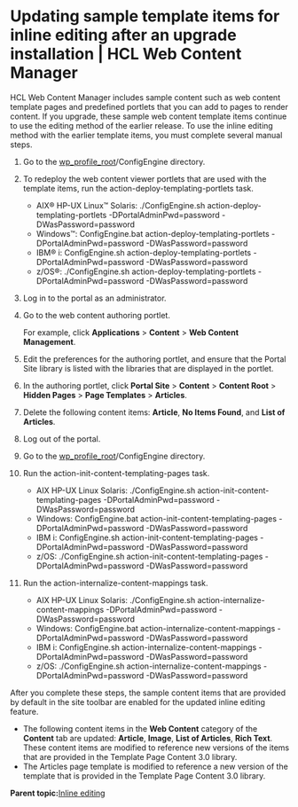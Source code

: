 # Updating sample template items for inline editing after an upgrade installation \| HCL Web Content Manager

HCL Web Content Manager includes sample content such as web content template pages and predefined portlets that you can add to pages to render content. If you upgrade, these sample web content template items continue to use the editing method of the earlier release. To use the inline editing method with the earlier template items, you must complete several manual steps.

1.  Go to the [wp\_profile\_root](../reference/wpsdirstr.md#wp_profile_root)/ConfigEngine directory.

2.  To redeploy the web content viewer portlets that are used with the template items, run the action-deploy-templating-portlets task.

    -   AIX® HP-UX Linux™ Solaris: ./ConfigEngine.sh action-deploy-templating-portlets -DPortalAdminPwd=password -DWasPassword=password
    -   Windows™: ConfigEngine.bat action-deploy-templating-portlets -DPortalAdminPwd=password -DWasPassword=password
    -   IBM® i: ConfigEngine.sh action-deploy-templating-portlets -DPortalAdminPwd=password -DWasPassword=password
    -   z/OS®: ./ConfigEngine.sh action-deploy-templating-portlets -DPortalAdminPwd=password -DWasPassword=password
3.  Log in to the portal as an administrator.

4.  Go to the web content authoring portlet.

    For example, click **Applications** \> **Content** \> **Web Content Management**.

5.  Edit the preferences for the authoring portlet, and ensure that the Portal Site library is listed with the libraries that are displayed in the portlet.

6.  In the authoring portlet, click **Portal Site** \> **Content** \> **Content Root** \> **Hidden Pages** \> **Page Templates** \> **Articles**.

7.  Delete the following content items: **Article**, **No Items Found**, and **List of Articles**.

8.  Log out of the portal.

9.  Go to the [wp\_profile\_root](../reference/wpsdirstr.md#wp_profile_root)/ConfigEngine directory.

10. Run the action-init-content-templating-pages task.

    -   AIX HP-UX Linux Solaris: ./ConfigEngine.sh action-init-content-templating-pages -DPortalAdminPwd=password -DWasPassword=password
    -   Windows: ConfigEngine.bat action-init-content-templating-pages -DPortalAdminPwd=password -DWasPassword=password
    -   IBM i: ConfigEngine.sh action-init-content-templating-pages -DPortalAdminPwd=password -DWasPassword=password
    -   z/OS: ./ConfigEngine.sh action-init-content-templating-pages -DPortalAdminPwd=password -DWasPassword=password
11. Run the action-internalize-content-mappings task.

    -   AIX HP-UX Linux Solaris: ./ConfigEngine.sh action-internalize-content-mappings -DPortalAdminPwd=password -DWasPassword=password
    -   Windows: ConfigEngine.bat action-internalize-content-mappings -DPortalAdminPwd=password -DWasPassword=password
    -   IBM i: ConfigEngine.sh action-internalize-content-mappings -DPortalAdminPwd=password -DWasPassword=password
    -   z/OS: ./ConfigEngine.sh action-internalize-content-mappings -DPortalAdminPwd=password -DWasPassword=password

After you complete these steps, the sample content items that are provided by default in the site toolbar are enabled for the updated inline editing feature.

-   The following content items in the **Web Content** category of the **Content** tab are updated: **Article**, **Image**, **List of Articles**, **Rich Text**. These content items are modified to reference new versions of the items that are provided in the Template Page Content 3.0 library.
-   The Articles page template is modified to reference a new version of the template that is provided in the Template Page Content 3.0 library.

**Parent topic:**[Inline editing ](../wcm/wcm_dev_inline.md)

